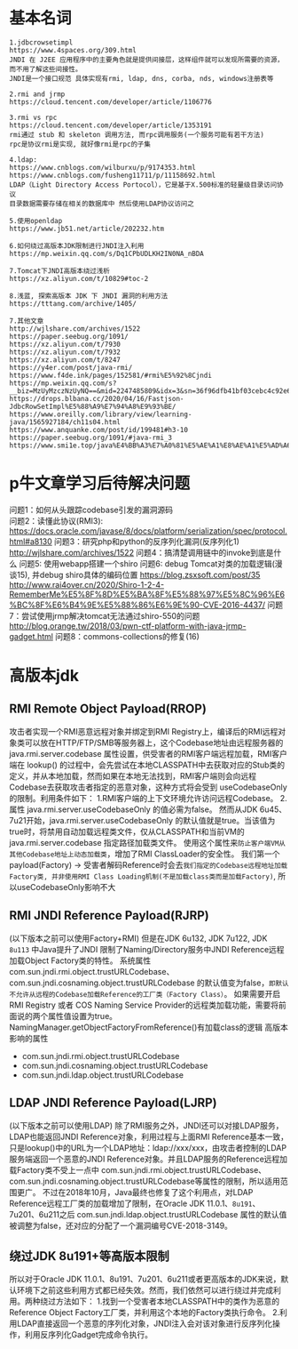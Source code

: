 # 基本名词
```text
1.jdbcrowsetimpl
https://www.4spaces.org/309.html  
JNDI 在 J2EE 应用程序中的主要角色就是提供间接层，这样组件就可以发现所需要的资源，而不用了解这些间接性。  
JNDI是一个接口规范 具体实现有rmi, ldap, dns, corba, nds, windows注册表等  

2.rmi and jrmp
https://cloud.tencent.com/developer/article/1106776  

3.rmi vs rpc
https://cloud.tencent.com/developer/article/1353191  
rmi通过 stub 和 skeleton 调用方法, 而rpc调用服务(一个服务可能有若干方法)  
rpc是协议rmi是实现, 就好像rmi是rpc的子集  

4.ldap: 
https://www.cnblogs.com/wilburxu/p/9174353.html
https://www.cnblogs.com/fusheng11711/p/11158692.html
LDAP（Light Directory Access Portocol），它是基于X.500标准的轻量级目录访问协议
目录数据需要存储在相关的数据库中 然后使用LDAP协议访问之

5.使用openldap
https://www.jb51.net/article/202232.htm

6.如何绕过高版本JDK限制进行JNDI注入利用
https://mp.weixin.qq.com/s/Dq1CPbUDLKH2IN0NA_nBDA

7.Tomcat下JNDI高版本绕过浅析
https://xz.aliyun.com/t/10829#toc-2

8.浅蓝, 探索高版本 JDK 下 JNDI 漏洞的利用方法
https://tttang.com/archive/1405/

7.其他文章
http://wjlshare.com/archives/1522
https://paper.seebug.org/1091/
https://xz.aliyun.com/t/7930
https://xz.aliyun.com/t/7932
https://xz.aliyun.com/t/8247
https://y4er.com/post/java-rmi/
https://www.f4de.ink/pages/152581/#rmi%E5%92%8Cjndi
https://mp.weixin.qq.com/s?__biz=MzUyMzczNzUyNQ==&mid=2247485809&idx=3&sn=36f96dfb41bf03cebc4c92e63cd4c181
https://drops.blbana.cc/2020/04/16/Fastjson-JdbcRowSetImpl%E5%88%A9%E7%94%A8%E9%93%BE/
https://www.oreilly.com/library/view/learning-java/1565927184/ch11s04.html
https://www.anquanke.com/post/id/199481#h3-10
https://paper.seebug.org/1091/#java-rmi_3
https://www.smi1e.top/java%E4%BB%A3%E7%A0%81%E5%AE%A1%E8%AE%A1%E5%AD%A6%E4%B9%A0%E4%B9%8Bjndi%E6%B3%A8%E5%85%A5/
```


# p牛文章学习后待解决问题
问题1：如何从头跟踪codebase引发的漏洞源码  
问题2：读懂此协议(RMI3):  
https://docs.oracle.com/javase/8/docs/platform/serialization/spec/protocol.html#a8130
问题3：研究php和python的反序列化漏洞(反序列化1)
http://wjlshare.com/archives/1522
问题4：搞清楚调用链中的invoke到底是什么
问题5: 使用webapp搭建一个shiro
问题6: debug Tomcat对类的加载逻辑(漫谈15), 并debug shiro具体的编码位置
https://blog.zsxsoft.com/post/35
http://www.rai4over.cn/2020/Shiro-1-2-4-RememberMe%E5%8F%8D%E5%BA%8F%E5%88%97%E5%8C%96%E6%BC%8F%E6%B4%9E%E5%88%86%E6%9E%90-CVE-2016-4437/
问题7：尝试使用jrmp解决tomcat无法通过shiro-550的问题
http://blog.orange.tw/2018/03/pwn-ctf-platform-with-java-jrmp-gadget.html
问题8：commons-collections的修复(16)


# 高版本jdk
## RMI Remote Object Payload(RROP)
攻击者实现一个RMI恶意远程对象并绑定到RMI Registry上，编译后的RMI远程对象类可以放在HTTP/FTP/SMB等服务器上，这个Codebase地址由远程服务器的 java.rmi.server.codebase 属性设置，供受害者的RMI客户端远程加载，RMI客户端在 lookup() 的过程中，会先尝试在本地CLASSPATH中去获取对应的Stub类的定义，并从本地加载，然而如果在本地无法找到，RMI客户端则会向远程Codebase去获取攻击者指定的恶意对象，这种方式将会受到 useCodebaseOnly 的限制。利用条件如下：
1.RMI客户端的上下文环境允许访问远程Codebase。
2.属性 java.rmi.server.useCodebaseOnly 的值必需为false。
然而从JDK 6u45、7u21开始，java.rmi.server.useCodebaseOnly 的默认值就是true。当该值为true时，将禁用自动加载远程类文件，仅从CLASSPATH和当前VM的java.rmi.server.codebase 指定路径加载类文件。
使用这个属性来`防止客户端VM从其他Codebase地址上动态加载类`，增加了RMI ClassLoader的安全性。
我们第一个payload(Factory) -> 受害者解码Reference时会去`我们指定的Codebase远程地址加载Factory类, 并非使用RMI Class Loading机制(不是加载class类而是加载Factory)`, 所以useCodebaseOnly影响不大
## RMI JNDI Reference Payload(RJRP)
(以下版本之前可以使用Factory+RMI)
但是在JDK 6u132, JDK 7u122, JDK `8u113` 中Java提升了JNDI 限制了Naming/Directory服务中JNDI Reference远程加载Object Factory类的特性。
系统属性 com.sun.jndi.rmi.object.trustURLCodebase、com.sun.jndi.cosnaming.object.trustURLCodebase 的默认值变为false，`即默认不允许从远程的Codebase加载Reference的工厂类（Factory Class）`。
如果需要开启 RMI Registry 或者 COS Naming Service Provider的远程类加载功能，需要将前面说的两个属性值设置为true。
NamingManager.getObjectFactoryFromReference()有加载class的逻辑
高版本影响的属性
- com.sun.jndi.rmi.object.trustURLCodebase
- com.sun.jndi.cosnaming.object.trustURLCodebase
- com.sun.jndi.ldap.object.trustURLCodebase
## LDAP JNDI Reference Payload(LJRP)
(以下版本之前可以使用LDAP)
除了RMI服务之外，JNDI还可以对接LDAP服务，LDAP也能返回JNDI Reference对象，利用过程与上面RMI Reference基本一致，只是lookup()中的URL为一个LDAP地址：ldap://xxx/xxx，由攻击者控制的LDAP服务端返回一个恶意的JNDI Reference对象。并且LDAP服务的Reference远程加载Factory类不受上一点中 com.sun.jndi.rmi.object.trustURLCodebase、com.sun.jndi.cosnaming.object.trustURLCodebase等属性的限制，所以适用范围更广。
不过在2018年10月，Java最终也修复了这个利用点，对LDAP Reference远程工厂类的加载增加了限制，在Oracle JDK 11.0.1、`8u191`、7u201、6u211之后 com.sun.jndi.ldap.object.trustURLCodebase 属性的默认值被调整为false，还对应的分配了一个漏洞编号CVE-2018-3149。
## 绕过JDK 8u191+等高版本限制
所以对于Oracle JDK 11.0.1、8u191、7u201、6u211或者更高版本的JDK来说，默认环境下之前这些利用方式都已经失效。然而，我们依然可以进行绕过并完成利用。两种绕过方法如下：
1.找到一个受害者本地CLASSPATH中的类作为恶意的Reference Object Factory工厂类，并利用这个本地的Factory类执行命令。
2.利用LDAP直接返回一个恶意的序列化对象，JNDI注入会对该对象进行反序列化操作，利用反序列化Gadget完成命令执行。